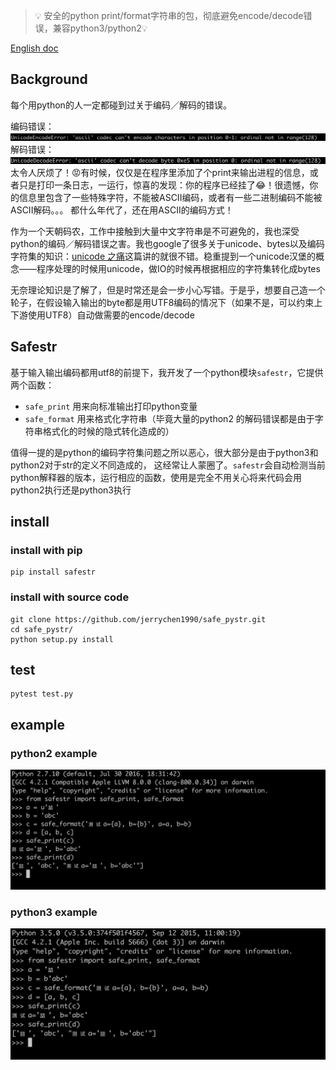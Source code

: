 > 💡 安全的python print/format字符串的包，彻底避免encode/decode错误，兼容python3/python2💡

[English doc](https://raw.githubusercontent.com/jerrychen1990/safe_pystr/master/README.md)
## Background
每个用python的人一定都碰到过关于编码／解码的错误。

编码错误：
![encoding error](https://github.com/jerrychen1990/safe_pystr/blob/master/screenshots/encodeError.png?raw=true)
解码错误：
![decoding error](https://github.com/jerrychen1990/safe_pystr/blob/master/screenshots/decodeError.png?raw=true)
太令人厌烦了！😡有时候，仅仅是在程序里添加了个print来输出进程的信息，或者只是打印一条日志，一运行，惊喜的发现：你的程序已经挂了😂！很遗憾，你的信息里包含了一些特殊字符，不能被ASCII编码，或者有一些二进制编码不能被ASCII解码。。。 都什么年代了，还在用ASCII的编码方式！

作为一个天朝码农，工作中接触到大量中文字符串是不可避免的，我也深受python的编码／解码错误之害。我也google了很多关于unicode、bytes以及编码字符集的知识：[unicode 之痛](http://pycoders-weekly-chinese.readthedocs.io/en/latest/issue5/unipain.html#python-3)这篇讲的就很不错。稳重提到一个unicode汉堡的概念——程序处理的时候用unicode，做IO的时候再根据相应的字符集转化成bytes

无奈理论知识是了解了，但是时常还是会一步小心写错。于是乎，想要自己造一个轮子，在假设输入输出的byte都是用UTF8编码的情况下（如果不是，可以约束上下游使用UTF8）自动做需要的encode/decode


## Safestr
基于输入输出编码都用utf8的前提下，我开发了一个python模块`safestr`，它提供两个函数：
  - `safe_print` 用来向标准输出打印python变量
  - `safe_format` 用来格式化字符串（毕竟大量的python2 的解码错误都是由于字符串格式化的时候的隐式转化造成的）
  
值得一提的是python的编码字符集问题之所以恶心，很大部分是由于python3和python2对于str的定义不同造成的， 这经常让人蒙圈了。`safestr`会自动检测当前python解释器的版本，运行相应的函数，使用是完全不用关心将来代码会用python2执行还是python3执行

## install
### install with pip
```
pip install safestr
```
### install with source code
```
git clone https://github.com/jerrychen1990/safe_pystr.git
cd safe_pystr/
python setup.py install
```

## test
```
pytest test.py
```

## example
### python2 example
![python2 example](https://github.com/jerrychen1990/safe_pystr/blob/master/screenshots/example-py2.png?raw=true)
### python3 example
![python3 example](https://github.com/jerrychen1990/safe_pystr/blob/master/screenshots/example-py3.png?raw=true)
